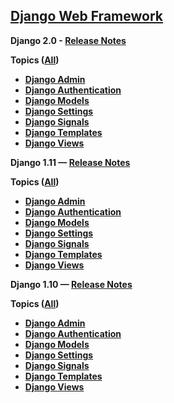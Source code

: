 ## [Django Web Framework](https://www.djangoproject.com/)

**Django 2.0 - [Release Notes](https://docs.djangoproject.com/en/2.0/releases/2.0/)**

**Topics ([All](https://docs.djangoproject.com/en/2.0/topics/))**

* **[Django Admin](https://docs.djangoproject.com/en/2.0/ref/contrib/admin/)**
* **[Django Authentication](https://docs.djangoproject.com/en/2.0/topics/auth/)**
* **[Django Models](https://docs.djangoproject.com/en/2.0/topics/db/models/)**
* **[Django Settings](https://docs.djangoproject.com/en/2.0/topics/settings/)**
* **[Django Signals](https://docs.djangoproject.com/en/2.0/topics/signals/)**
* **[Django Templates](https://docs.djangoproject.com/en/2.0/topics/templates/)**
* **[Django Views](https://docs.djangoproject.com/en/2.0/topics/http/views/)**

**Django 1.11 — [Release Notes](https://docs.djangoproject.com/en/1.11/releases/1.11/)**

**Topics ([All](https://docs.djangoproject.com/en/1.11/topics/))**

* **[Django Admin](https://docs.djangoproject.com/en/1.11/ref/contrib/admin/)**
* **[Django Authentication](https://docs.djangoproject.com/en/1.11/topics/auth/)**
* **[Django Models](https://docs.djangoproject.com/en/1.11/topics/db/models/)**
* **[Django Settings](https://docs.djangoproject.com/en/1.11/topics/settings/)**
* **[Django Signals](https://docs.djangoproject.com/en/1.11/topics/signals/)**
* **[Django Templates](https://docs.djangoproject.com/en/1.11/topics/templates/)**
* **[Django Views](https://docs.djangoproject.com/en/1.11/topics/http/views/)**

**Django 1.10 — [Release Notes](https://docs.djangoproject.com/en/1.10/releases/1.10/)**

**Topics ([All](https://docs.djangoproject.com/en/1.10/topics/))**

* **[Django Admin](https://docs.djangoproject.com/en/1.10/ref/contrib/admin/)**
* **[Django Authentication](https://docs.djangoproject.com/en/1.10/topics/auth/)**
* **[Django Models](https://docs.djangoproject.com/en/1.10/topics/db/models/)**
* **[Django Settings](https://docs.djangoproject.com/en/1.10/topics/settings/)**
* **[Django Signals](https://docs.djangoproject.com/en/1.10/topics/signals/)**
* **[Django Templates](https://docs.djangoproject.com/en/1.10/topics/templates/)**
* **[Django Views](https://docs.djangoproject.com/en/1.10/topics/http/views/)**
